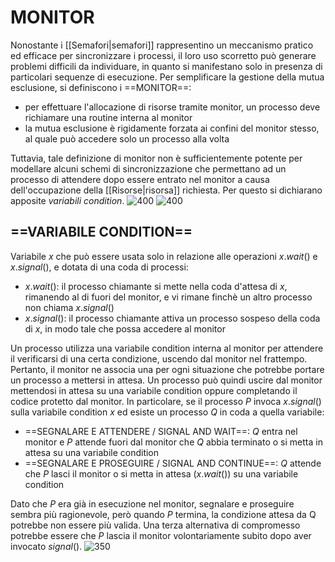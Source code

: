 # MONITOR
Nonostante i [[Semafori|semafori]] rappresentino un meccanismo pratico ed efficace per sincronizzare i processi, il loro uso scorretto può generare problemi difficili da individuare, in quanto si manifestano solo in presenza di particolari sequenze di esecuzione. Per semplificare la gestione della mutua esclusione, si definiscono i ==MONITOR==:
- per effettuare l'allocazione di risorse tramite monitor, un processo deve richiamare una routine interna al monitor
- la mutua esclusione è rigidamente forzata ai confini del monitor stesso, al quale può accedere solo un processo alla volta

Tuttavia, tale definizione di monitor non è sufficientemente potente per modellare alcuni schemi di sincronizzazione che permettano ad un processo di attendere dopo essere entrato nel monitor a causa dell'occupazione della [[Risorse|risorsa]] richiesta.
Per questo si dichiarano apposite _variabili condition_.
![400](monitor.png)
![400](monitor2.png)

## ==VARIABILE CONDITION==
Variabile $x$ che può essere usata solo in relazione alle operazioni $x.wait()$ e $x.signal()$, e dotata di una coda di processi:
- $x.wait()$: il processo chiamante si mette nella coda d'attesa di $x$, rimanendo al di fuori del monitor, e vi rimane finchè un altro processo non chiama $x.signal()$
- $x.signal()$: il processo chiamante attiva un processo sospeso della coda di $x$, in modo tale che possa accedere al monitor

Un processo utilizza una variabile condition interna al monitor per attendere il verificarsi di una certa condizione, uscendo dal monitor nel frattempo. Pertanto, il monitor ne associa una per ogni situazione che potrebbe portare un processo a mettersi in attesa. Un processo può quindi uscire dal monitor mettendosi in attesa su una variabile condition oppure completando il codice protetto dal monitor.
In particolare, se il processo $P$ invoca $x.signal()$ sulla variabile condition $x$ ed esiste un processo $Q$ in coda a quella variabile:
- ==SEGNALARE E ATTENDERE / SIGNAL AND WAIT==: $Q$ entra nel monitor e $P$ attende fuori dal monitor che $Q$ abbia terminato o si metta in attesa su una variabile condition
- ==SEGNALARE E PROSEGUIRE / SIGNAL AND CONTINUE==: $Q$ attende che $P$ lasci il monitor o si metta in attesa ($x.wait()$) su una variabile condition

Dato che $P$ era già in esecuzione nel monitor, segnalare e proseguire sembra più ragionevole, però quando $P$ termina, la condizione attesa da $\mathrm{Q}$ potrebbe non essere più valida. Una terza alternativa di compromesso potrebbe essere che $P$ lascia il monitor volontariamente subito dopo aver invocato $signal()$.
![350](monitor3.png)